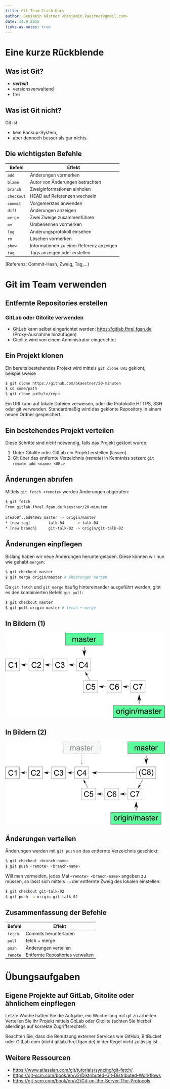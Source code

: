 ```yaml
---
title: Git-Team-Crash-Kurs
author: Benjamin Kästner <benjamin.kaestner@gmail.com>
date: 14.9.2015
links-as-notes: true
---
```

# Eine kurze Rückblende
## Was ist Git?

- ***verteilt***
- versionsverwaltend
- frei

## Was ist Git nicht?

Git ist

- kein Backup-System,
- aber dennoch besser als gar nichts.

## Die wichtigsten Befehle

Befehl     | Effekt
-----------|---------------------------------
`add`      | Änderungen vormerken
`blame`    | Autor von Änderungen betrachten
`branch`   | Zweiginformationen einholen
`checkout` | HEAD auf Referenzen wechseln
`commit`   | Vorgemerktes anwenden
`diff`     | Änderungen anzeigen
`merge`    | Zwei Zweige zusammenführen
`mv`       | Umbenennen vormerken
`log`      | Änderungsprotokoll einsehen
`rm`       | Löschen vormerken
`show`     | Informationen zu einer Referenz anzeigen
`tag`      | Tags anzeigen oder erstellen

(Referenz: Commit-Hash, Zweig, Tag,…)

# Git im Team verwenden
## Entfernte Repositories erstellen
### GitLab oder Gitolite verwenden
- GitLab kann selbst eingerichtet werden: https://gitlab.fhrel.fgan.de (Proxy-Ausnahme hinzufügen)
- Gitolite wird von einem Administrator eingerichtet

## Ein Projekt klonen
Ein bereits bestehendes Projekt wird mittels `git clone URI` geklont, beispielsweise


```bash
$ git clone https://github.com/bkaestner/20-minuten
$ cd some/path
$ git clone path/to/repo
```
Ein URI kann auf lokale Dateien verweisen, oder die Protokolle HTTPS, SSH oder git verwenden.
Standardmäßig wird das geklonte Repository in einem neuen Ordner gespeichert.

## Ein bestehendes Projekt verteilen
Diese Schritte sind _nicht_ notwendig, falls das Projekt geklont wurde.

1. Unter Gitolite oder GitLab ein Projekt erstellen (lassen).
2. Git über das entfernte Verzeichnis (*remote*) in Kenntniss setzen:
   `git remote add <name> <URL>`

## Änderungen abrufen
Mittels `git fetch <remote>` werden Änderungen abgerufen:


```bash
$ git fetch
From gitlab.fhrel.fgan.de:kaestner/20-minuten

5fe260f..bd940e5 master -> origin/master
* [new tag]        talk-04     -> talk-04
* [new branch]     git-talk-02 -> origin/git-talk-02
```

## Änderungen einpflegen
Bislang haben wir neue Änderungen heruntergeladen. Diese können wir nun wie gehabt `merge`n:

```bash
$ git checkout master
$ git merge origin/master # Änderungen mergen
```

Da `git fetch` und `git merge` häufig hintereinander ausgeführt werden, gibt es
den kombinierten Befehl `git pull`:

```bash
$ git checkout master
$ git pull origin master # fetch + merge
```

## In Bildern (1)

![Nach fetch, vor merge](talks/git/05-assets/branches-01.png)

## In Bildern (2)
![Nach fetch+merge, bzw. pull](talks/git/05-assets/branches-02.png)

## Änderungen verteilen
Änderungen werden mit `git push` an das entfernte Verzeichnis geschickt:

```bash
$ git checkout <branch-name>
$ git push <remote> <branch-name>
```

Will man vermeiden, jedes Mal `<remote> <branch-name>` angeben zu müssen, so lässt sich
mittels `-u` der entfernte Zweig des lokalen einstellen:

```bash
$ git checkout git-talk-02
$ git push -u origin git-talk-02

```
## Zusammenfassung der Befehle

Befehl     | Effekt
-----------|---------------------------------
`fetch`    | Commits herunterladen
`pull`     | fetch + merge
`push`     | Änderungen verteilen
`remote`   | Entfernte Repositories verwalten


# Übungsaufgaben
## Eigene Projekte auf GitLab, Gitolite oder ähnlichem einpflegen

Letzte Woche hatten Sie die Aufgabe, ein Woche lang mit git zu arbeiten.
Verteilen Sie Ihr Projekt mittels GitLab oder Gitolite (achten Sie
hierbei allerdings auf korrekte Zugriffsrechte!).

Beachten Sie, dass die Benutzung externer Services wie GitHub, BitBucket oder
GitLab.com (nicht gitlab.fhrel.fgan.de) in der Regel nicht zulässig ist.

## Weitere Ressourcen
- https://www.atlassian.com/git/tutorials/syncing/git-fetch/
- https://git-scm.com/book/en/v2/Distributed-Git-Distributed-Workflows
- https://git-scm.com/book/en/v2/Git-on-the-Server-The-Protocols